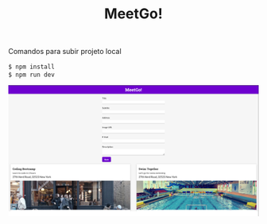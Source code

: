 <h1 align="center">MeetGo!</h1><br>


Comandos para subir projeto local
```
$ npm install
$ npm run dev
```

<img src="src/assets/1.png"><br>